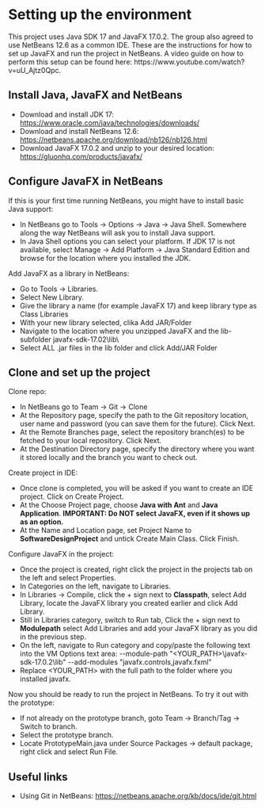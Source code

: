 <h1>Setting up the environment</h1>
This project uses Java SDK 17 and JavaFX 17.0.2. The group also agreed to use NetBeans 12.6 as a common IDE. These are the instructions for how to set up JavaFX and run the project in NetBeans. A video guide on how to perform this setup can be found here: https://www.youtube.com/watch?v=uU_Ajtz0Qpc.

<h2>Install Java, JavaFX and NetBeans</h2>

- Download and install JDK 17: https://www.oracle.com/java/technologies/downloads/
- Download and install NetBeans 12.6: https://netbeans.apache.org/download/nb126/nb126.html
- Download JavaFX 17.0.2 and unzip to your desired location: https://gluonhq.com/products/javafx/

<h2>Configure JavaFX in NetBeans</h2>

If this is your first time running NetBeans, you might have to install basic Java support:

- In NetBeans go to Tools -> Options -> Java -> Java Shell. Somewhere along the way NetBeans will ask you to install Java support.
- In Java Shell options you can select your platform. If JDK 17 is not available, select Manage -> Add Platform -> Java Standard Edition and browse for the location where you installed the JDK.

Add JavaFX as a library in NetBeans:

- Go to Tools -> Libraries.
- Select New Library.
- Give the library a name (for example JavaFX 17) and keep library type as Class Libraries
- With your new library selected, clika Add JAR/Folder
- Navigate to the location where you unzipped JavaFX and the lib-subfolder <path>javafx-sdk-17.02\lib\
- Select ALL .jar files in the lib folder and click Add/JAR Folder

<h2>Clone and set up the project</h2>

Clone repo:

- In NetBeans go to Team -> Git -> Clone
- At the Repository page, specify the path to the Git repository location, user name and password (you can save them for the future). Click Next.
- At the Remote Branches page, select the repository branch(es) to be fetched to your local repository. Click Next.
- At the Destination Directory page, specify the directory where you want it stored locally and the branch you want to check out.

Create project in IDE:

- Once clone is completed, you will be asked if you want to create an IDE project. Click on Create Project.
- At the Choose Project page, choose **Java with Ant** and **Java Application**. **IMPORTANT: Do NOT select JavaFX, even if it shows up as an option.**
- At the Name and Location page, set Project Name to **SoftwareDesignProject** and untick Create Main Class. Click Finish.

Configure JavaFX in the project:

- Once the project is created, right click the project in the projects tab on the left and select Properties.
- In Categories on the left, navigate to Libraries.
- In Libraries -> Compile, click the + sign next to **Classpath**, select Add Library, locate the JavaFX library you created earlier and click Add Library.
- Still in Libraries category, switch to Run tab, Click the + sign next to **Modulepath** select Add Libraries and add your JavaFX library as you did in the previous step.
- On the left, navigate to Run category and copy/paste the following text into the VM Options text area: --module-path "<YOUR_PATH>\javafx-sdk-17.0.2\lib" --add-modules "javafx.controls,javafx.fxml"  
- Replace <YOUR_PATH> with the full path to the folder where you installed javafx.

Now you should be ready to run the project in NetBeans. To try it out with the prototype:

- If not already on the prototype branch, goto Team -> Branch/Tag -> Switch to branch.
- Select the prototype branch.
- Locate PrototypeMain.java under Source Packages -> default package, right click and select Run File.

<h2>Useful links</h2>

- Using Git in NetBeans: https://netbeans.apache.org/kb/docs/ide/git.html
